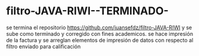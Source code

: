 # filtro-JAVA-RIWI--TERMINADO-
se termina el repositorio https://github.com/juansefdz/filtro-JAVA-RIWI y se sube como terminado y corregido con fines academicos. se hace impresión de la factura y se arreglan elementos de impresión de datos con respecto al filtro enviado para calificación

